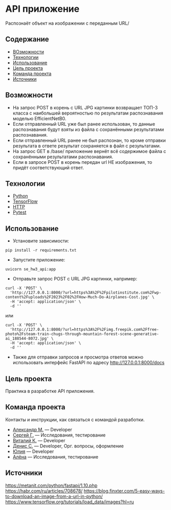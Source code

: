 # API приложение
Распознаёт объект на изображении с переданным URL/

## Содержание
- [ВОзможности](#возможности)
- [Технологии](#технологии)
- [Использование](#использование)
- [Цель проекта](#цель-проекта)
- [Команда проекта](#команда-проекта)
- [Источники](#источники)

## Возможности
- На запрос POST в корень с URL JPG картинки возвращает ТОП-3 класса с наибольшей вероятностью по результатам распознавания моделью EfficientNetB0.
- Если отправленный URL уже был ранее использован, то данные распознавания будут взяты из файла с сохранёнными результатами распознавания.
- Если отправленный URL ранее не был распознан, то кроме отправки результата в ответе результат сохраняется в файл с результатами.
- На запрос GET в /base/ приложение вернёт всё содержимое файла с сохранёнными результатами распознавания.
- Если в запросе POST в корень передан url НЕ изображения, то придёт соответствующий ответ.

## Технологии
- [Python](https://www.python.org/)
- [TensorFlow](https://www.tensorflow.org/?hl=ru)
- [HTTP](https://developer.mozilla.org/ru/docs/Web/HTTP/Overview)
- [Pytest](https://docs.pytest.org/en/7.4.x/)

## Использование
- Установите зависимости:
```
pip install -r requirements.txt
```
- Запустите приложение:
```
uvicorn se_hw3_api:app
```
- Отправьте запрос POST с URL JPG картинки, например:
```
curl -X 'POST' \
  'http://127.0.0.1:8000/?url=https%3A%2F%2Fpilotinstitute.com%2Fwp-content%2Fuploads%2F2023%2F02%2FHow-Much-Do-Airplanes-Cost.jpg' \
  -H 'accept: application/json' \
  -d ''
```
или
```
curl -X 'POST' \
  'http://127.0.0.1:8000/?url=https%3A%2F%2Fimg.freepik.com%2Ffree-photo%2Fsteam-train-chugs-through-mountain-forest-scene-generative-ai_188544-8072.jpg' \
  -H 'accept: application/json' \
  -d ''
```
- Также для отправки запросов и просмотра ответов можно использовать интерфейс FastAPI по адресу http://127.0.0.1:8000/docs

## Цель проекта
Практика в разработке API приложения.

## Команда проекта
Контакты и инструкции, как связаться с командой разработки.

- [Александр М.](tg://abc) — Developer
- [Сергей Г.](tg://abc) — Исследования, тестирование
- [Виталий К.](tg://abc) — Developer
- [Денис С.](tg://abc) — Developer, Орг. вопросы, оформление
- [Юлия](tg://abc) — Developer
- [Алёна](tg://abc) — Исследования, тестирование

## Источники
https://metanit.com/python/fastapi/1.10.php
https://habr.com/ru/articles/708678/
https://blog.finxter.com/5-easy-ways-to-download-an-image-from-a-url-in-python/
https://www.tensorflow.org/tutorials/load_data/images?hl=ru